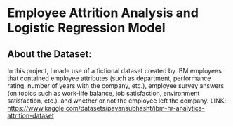 # Employee Attrition Analysis and Logistic Regression Model 

## About the Dataset: 
In this project, I made use of a fictional dataset created by IBM employees that contained employee attributes (such as department, performance rating, number of years with the company, etc.), employee survey answers (on topics such as work-life balance, job satisfaction, environment satisfaction, etc.), and whether or not the employee left the company. 
LINK: https://www.kaggle.com/datasets/pavansubhasht/ibm-hr-analytics-attrition-dataset
    
